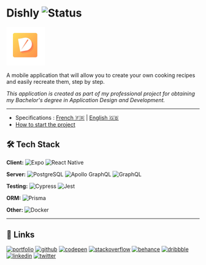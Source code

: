 # Dishly ![Status](https://img.shields.io/badge/Status-On%20going-fd9644?style=flat-square)

<!-- ![Status](https://img.shields.io/badge/Status-On%20going-fd9644?style=flat-square)
![Status](https://img.shields.io/badge/Status-Finished-20bf6b?style=flat-square) -->

<img src="./documentation/assets/logo-v0.1.png" width=20%>

A mobile application that will allow you to create your own cooking recipes and easily recreate them, step by step.

_This application is created as part of my professional project for obtaining my Bachelor's degree in Application Design and Development._

---
* Specifications : [French 🇫🇷](./documentation/specs.md) | [English 🇬🇧](./documentation/specs.md)
* [How to start the project](./documentation/start-project.md)



## 🛠 Tech Stack

**Client:**
![Expo](https://img.shields.io/badge/Expo-1B1F23?&logo=expo&logoColor=white)
![React Native](https://img.shields.io/badge/React_Native-20232A?&logo=react&logoColor=61DAFB)  

    
    
**Server:**
![PostgreSQL](https://img.shields.io/badge/PostgreSQL-316192?&logo=postgresql&logoColor=white)
![Apollo GraphQL](https://img.shields.io/badge/Apollo%20GraphQL-311C87?&&logo=Apollo%20GraphQL&logoColor=white)
![GraphQL](https://img.shields.io/badge/GraphQl-E10098?&logo=graphql&logoColor=white)


**Testing:**
![Cypress](https://img.shields.io/badge/Cypress-17202C?&logo=cypress&logoColor=white)
![Jest](https://img.shields.io/badge/Jest-C21325?&logo=jest&logoColor=white)
        
**ORM:**
![Prisma](https://img.shields.io/badge/Prisma-3982CE?&logo=Prisma&logoColor=white)

**Other:**
![Docker](https://img.shields.io/badge/Docker-2CA5E0?&logo=docker&logoColor=white)

---

<!-- ## 📲 Deployment

![Netlify](https://img.shields.io/badge/Netlify-00C7B7?&logo=netlify&logoColor=white)
![Vercel](https://img.shields.io/badge/Vercel-000000?&logo=vercel&logoColor=white)

--- -->


<!-- ## 📸 Screenshots

<img src="img/screenshot.png" width=50%>

--- -->

## 🔗 Links

[![portfolio](https://img.shields.io/badge/my_portfolio-000?style=for-the-badge&logo=ko-fi&logoColor=white)](https://kevinbourgitteau.com/)
[![github](https://img.shields.io/badge/GitHub-100000?style=for-the-badge&logo=github&logoColor=white)](https://github.com/ka-be)
[![codepen](https://img.shields.io/badge/Codepen-000000?style=for-the-badge&logo=codepen&logoColor=white)](https://codepen.io/ka-be)
[![stackoverflow](https://img.shields.io/badge/Stack_Overflow-FE7A16?style=for-the-badge&logo=stack-overflow&logoColor=white)](https://stackoverflow.com/users/13797852/kevin-bjto)
[![behance](https://img.shields.io/badge/-Behance-blue?style=for-the-badge&logo=behance&logoColor=white)](https://www.behance.net/kaabe)
[![dribbble](https://img.shields.io/badge/Dribbble-EA4C89?style=for-the-badge&logo=dribbble&logoColor=white)](https://dribbble.com/Kaabee)
[![linkedin](https://img.shields.io/badge/linkedin-0A66C2?style=for-the-badge&logo=linkedin&logoColor=white)](https://fr.linkedin.com/in/kevin-bourgitteau)
[![twitter](https://img.shields.io/badge/twitter-1DA1F2?style=for-the-badge&logo=twitter&logoColor=white)](https://twitter.com/BjtoKevin)

